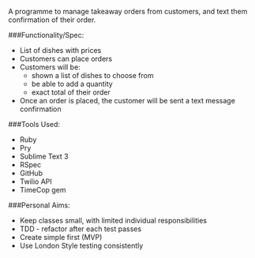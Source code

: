 A programme to manage takeaway orders from customers, and text them confirmation of their order.

###Functionality/Spec:

* List of dishes with prices
* Customers can place orders
* Customers will be:
	* shown a list of dishes to choose from
	* be able to add a quantity
	* exact total of their order
* Once an order is placed, the customer will be sent a text message confirmation


###Tools Used:

* Ruby 
* Pry
* Sublime Text 3
* RSpec
* GitHub
* Twilio API
* TimeCop gem

###Personal Aims:

* Keep classes small, with limited individual responsibilities
* TDD - refactor after each test passes
* Create simple first (MVP)
* Use London Style testing consistently



